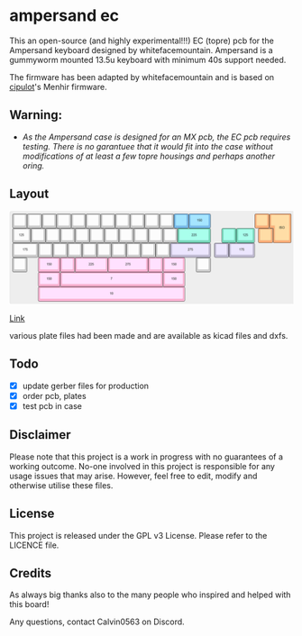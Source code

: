 # ampersand ec

This an open-source (and highly experimental!!!) EC (topre) pcb for the Ampersand keyboard designed by whitefacemountain. Ampersand is a gummyworm mounted 13.5u keyboard with minimum 40s support needed.

The firmware has been adapted by whitefacemountain and is based on [cipulot](https://cipulot.squarespace.com/)'s Menhir firmware.

## Warning:

- *As the Ampersand case is designed for an MX pcb, the EC pcb requires testing. There is no garantuee that it would fit into the case without modifications of at least a few topre housings and perhaps another oring.*

## Layout

![](https://github.com/calvin-mcd/ampersand-ec/blob/main/Images/KLE.png)

[Link](http://www.keyboard-layout-editor.com/#/gists/8dab2e8f328350c2c207f04be2b3e7d4)

various plate files had been made and are available as kicad files and dxfs.

## Todo

- [X] update gerber files for production
- [X] order pcb, plates
- [X] test pcb in case

## Disclaimer

Please note that this project is a work in progress with no guarantees of a working outcome. No-one involved in this project is responsible for any usage issues that may arise. However, feel free to edit, modify and otherwise utilise these files.

## License

This project is released under the GPL v3 License. Please refer to the LICENCE file.

## Credits

As always big thanks also to the many people who inspired and helped with this board!

Any questions, contact Calvin0563 on Discord. 
